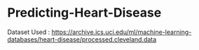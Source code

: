 # Predicting-Heart-Disease
Dataset Used : https://archive.ics.uci.edu/ml/machine-learning-databases/heart-disease/processed.cleveland.data 
